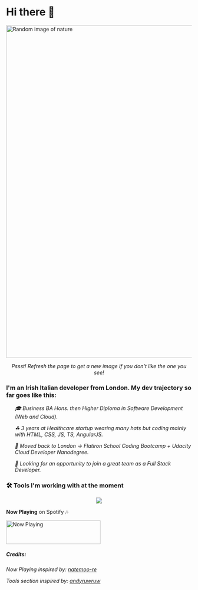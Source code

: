 # Hi there 👻

<img src="https://marcomcnulty.vercel.app/random-image" alt="Random image of nature" width="902">

_<p align="center">Pssst! Refresh the page to get a new image if you don't like the one you see!</p>_

### I'm an Irish Italian developer from London. My dev trajectory so far goes like this:

<ol>

_🎓 Business BA Hons. then Higher Diploma in Software Development (Web and Cloud)._

_☘ 3 years at Healthcare startup wearing many hats but coding mainly with HTML, CSS, JS, TS, AngularJS._

_🛫 Moved back to London -> Flatiron School Coding Bootcamp + Udacity Cloud Developer Nanodegree._

_👀 Looking for an opportunity to join a great team as a Full Stack Developer._

</ol>

### 🛠 Tools I'm working with at the moment

<p align="center">
  <img src="https://marcomcnulty.vercel.app/api/tools">
</p>

**Now Playing** on Spotify 🎶

<img src="https://marcomcnulty.vercel.app/now-playing" width="256" height="64" alt="Now Playing">

##### Credits:

<p>
  <i>Now Playing inspired by: <a href="https://github.com/natemoo-re">natemoo-re</a></i>

<i>Tools section inspired by: <a href="https://github.com/andyruwruw">andyruwruw</a></i>

</p>
